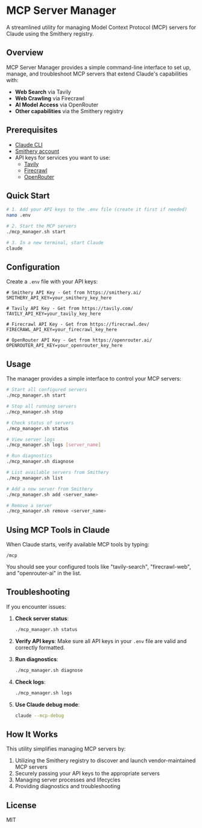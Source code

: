 # MCP Server Manager

A streamlined utility for managing Model Context Protocol (MCP) servers for Claude using the Smithery registry.

## Overview

MCP Server Manager provides a simple command-line interface to set up, manage, and troubleshoot MCP servers that extend Claude's capabilities with:

- **Web Search** via Tavily
- **Web Crawling** via Firecrawl
- **AI Model Access** via OpenRouter
- **Other capabilities** via the Smithery registry

## Prerequisites

- [Claude CLI](https://github.com/anthropics/claude-cli)
- [Smithery account](https://smithery.ai/)
- API keys for services you want to use:
  - [Tavily](https://tavily.com/)
  - [Firecrawl](https://firecrawl.dev/)
  - [OpenRouter](https://openrouter.ai/)

## Quick Start

```bash
# 1. Add your API keys to the .env file (create it first if needed)
nano .env

# 2. Start the MCP servers
./mcp_manager.sh start

# 3. In a new terminal, start Claude
claude
```

## Configuration

Create a `.env` file with your API keys:

```
# Smithery API Key - Get from https://smithery.ai/
SMITHERY_API_KEY=your_smithery_key_here

# Tavily API Key - Get from https://tavily.com/
TAVILY_API_KEY=your_tavily_key_here

# Firecrawl API Key - Get from https://firecrawl.dev/
FIRECRAWL_API_KEY=your_firecrawl_key_here

# OpenRouter API Key - Get from https://openrouter.ai/
OPENROUTER_API_KEY=your_openrouter_key_here
```

## Usage

The manager provides a simple interface to control your MCP servers:

```bash
# Start all configured servers
./mcp_manager.sh start

# Stop all running servers
./mcp_manager.sh stop

# Check status of servers
./mcp_manager.sh status

# View server logs
./mcp_manager.sh logs [server_name]

# Run diagnostics
./mcp_manager.sh diagnose

# List available servers from Smithery
./mcp_manager.sh list

# Add a new server from Smithery
./mcp_manager.sh add <server_name>

# Remove a server
./mcp_manager.sh remove <server_name>
```

## Using MCP Tools in Claude

When Claude starts, verify available MCP tools by typing:

```
/mcp
```

You should see your configured tools like "tavily-search", "firecrawl-web", and "openrouter-ai" in the list.

## Troubleshooting

If you encounter issues:

1. **Check server status**:
   ```bash
   ./mcp_manager.sh status
   ```

2. **Verify API keys**:
   Make sure all API keys in your `.env` file are valid and correctly formatted.

3. **Run diagnostics**:
   ```bash
   ./mcp_manager.sh diagnose
   ```

4. **Check logs**:
   ```bash
   ./mcp_manager.sh logs
   ```

5. **Use Claude debug mode**:
   ```bash
   claude --mcp-debug
   ```

## How It Works

This utility simplifies managing MCP servers by:

1. Utilizing the Smithery registry to discover and launch vendor-maintained MCP servers
2. Securely passing your API keys to the appropriate servers
3. Managing server processes and lifecycles
4. Providing diagnostics and troubleshooting

## License

MIT